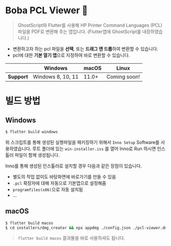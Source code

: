 # Boba PCL Viewer 👀

> GhostScript와 Flutter를 사용해 HP Printer Command Languages (PCL)파일을 PDF로 변환해 주는 앱입니다. (Flutter앱에 GhostScript를 내장하였습니다.)


- 변환하고자 하는 pcl 파일을 **선택**, 또는 **드래그 앤 드롭**하여 변환할 수 있습니다.
- pcl에 대한 **기본 열기 앱**으로 지정하여 바로 변환할 수 있습니다.


|             | Windows           | macOS | Linux          |  
|-------------|-------------------|-------|----------------|
| **Support** | Windows 8, 10, 11 | 11.0+ |  Coming soon!  |

# 빌드 방법

## Windows
```bash
$ flutter build windows
```
위 스크립트를 통해 생성된 실행파일을 패키징하기 위해서 `Inno Setup` Software를 사용하였습니다.
루트 폴더에 있는 `win-installer.iss` 를 열어 Inno로 Run 하시면 인스톨러 파일이 함께 생성됩니다.


Inno를 통해 생성된 인스톨러로 설치할 경우 다음과 같은 장점이 있습니다.
- 별도의 작업 없이도 바탕화면에 바로가기를 만들 수 있음
- `.pcl` 확장자에 대해 자동으로 기본앱으로 설정해줌
- `programfiles(x86)`으로 자동 설치됨
- ...


## macOS
```bash
$ flutter build macos
$ cd installers/dmg_creator && npx appdmg ./config.json ./pcl-viewer.dmg
```

> `flutter build macos` 결과물을 바로 사용하셔도 됩니다.

